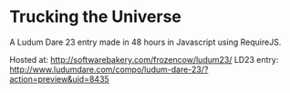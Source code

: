 Trucking the Universe
===================

A Ludum Dare 23 entry made in 48 hours in Javascript using RequireJS.

Hosted at:  http://softwarebakery.com/frozencow/ludum23/
LD23 entry: http://www.ludumdare.com/compo/ludum-dare-23/?action=preview&uid=8435